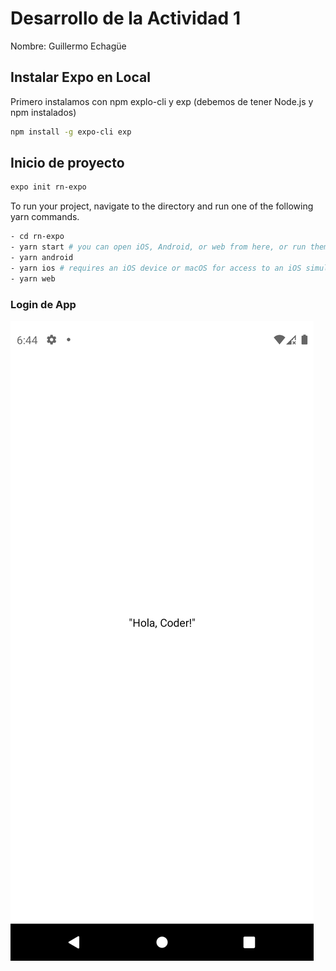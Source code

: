 # Desarrollo de la Actividad 1 

Nombre: Guillermo Echagüe


## Instalar Expo en Local

Primero instalamos con npm explo-cli y exp (debemos de tener Node.js y npm instalados)
```bash
npm install -g expo-cli exp
```


## Inicio de proyecto
```bash
expo init rn-expo
```

To run your project, navigate to the directory and run one of the following yarn commands.

```bash
- cd rn-expo
- yarn start # you can open iOS, Android, or web from here, or run them directly with the commands below.
- yarn android
- yarn ios # requires an iOS device or macOS for access to an iOS simulator
- yarn web
```

### Login de App
![](img/1.png)
